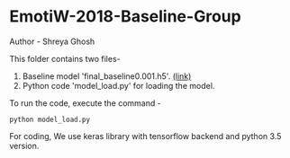 # EmotiW-2018-Baseline-Group
Author - Shreya Ghosh
 
This folder contains two files-

1) Baseline model 'final_baseline0.001.h5'. [(link)](https://drive.google.com/file/d/1riSbzBtzLBQ1dhtYmZ_Jg1TRpXLLcnSj/view?usp=sharing")     
2) Python code 'model_load.py' for loading the model.
     
To run the code, execute the command -
    
    python model_load.py
  
For coding, We use keras library with tensorflow backend and python 3.5 version.
